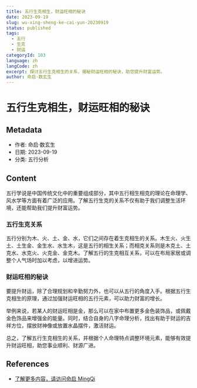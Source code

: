 ```yaml
---
title: 五行生克相生，财运旺相的秘诀
date: 2023-09-19
slug: wu-xing-sheng-ke-cai-yun-20230919
status: published
tags:
  - 五行
  - 生克
  - 财运
categoryId: 103
language: zh
langCode: zh
excerpt: 探讨五行生克相生的关系，揭秘财运旺相的秘诀，助您提升财富运势。
author: 命启·数玄生
---
```


# 五行生克相生，财运旺相的秘诀

## Metadata
- 作者: 命启·数玄生
- 日期: 2023-09-19
- 分类: 五行分析

## Content
五行学说是中国传统文化中的重要组成部分，其中五行相生相克的理论在命理学、风水学等方面有着广泛的应用。了解五行生克的关系不仅有助于我们调整生活环境，还能帮助我们提升财富运势。

### 五行生克关系
五行分别为木、火、土、金、水，它们之间存在着生克相生的关系。木生火、火生土、土生金、金生水、水生木，这是五行的相生关系；而相克关系则是木克土、土克水、水克火、火克金、金克木。了解五行的生克相互关系，可以在布局家居或调整个人气场时加以考虑，以增进运势。

### 财运旺相的秘诀
要提升财运，除了合理规划和辛勤努力外，也可以从五行的角度入手。根据五行生克相生的原理，通过加强财运旺相的五行元素，可以助力财富的增长。

举例来说，若某人的财运旺相是金，那么可以在家中布置更多金色装饰品，或佩戴金色饰品来增强金的能量。同时，结合自身的八字命理分析，找出有助于财运的吉祥方位，摆放财神像或放置水晶摆件，激活财运。

总之，了解五行生克相生的关系，并根据个人命理特点调整环境元素，能够有效提升财运旺相，助您事业顺利、财源广进。

## References
- [了解更多内容，请访问命启 MingQi](https://www.mingqi.me)